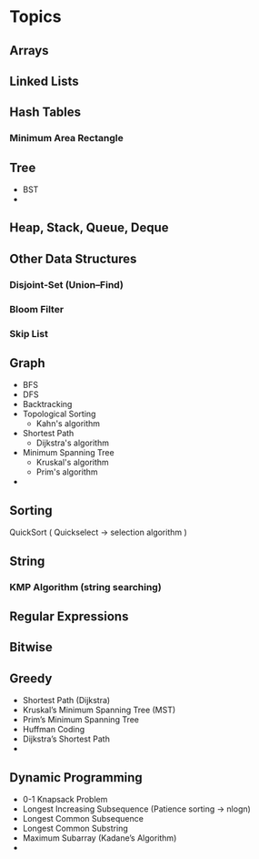 # Topics

## Arrays

## Linked Lists

## Hash Tables

### Minimum Area Rectangle

## Tree
  - BST
  - 

  
   
## Heap, Stack, Queue, Deque
## Other Data Structures

### Disjoint-Set (Union–Find)
### Bloom Filter
### Skip List


## Graph
  - BFS
  - DFS
  - Backtracking
  - Topological Sorting
    - Kahn's algorithm
  - Shortest Path 
    - Dijkstra's algorithm
  - Minimum Spanning Tree
    - Kruskal's algorithm
    - Prim's algorithm
  -

## Sorting
QuickSort ( Quickselect -> selection algorithm )

## String

### KMP Algorithm (string searching)



## Regular Expressions

## Bitwise 

## Greedy

- Shortest Path (Dijkstra)
- Kruskal’s Minimum Spanning Tree (MST)
- Prim’s Minimum Spanning Tree
- Huffman Coding
- Dijkstra’s Shortest Path
- 


## Dynamic Programming

- 0-1 Knapsack Problem
- Longest Increasing Subsequence (Patience sorting -> nlogn)
- Longest Common Subsequence
- Longest Common Substring
- Maximum Subarray (Kadane’s Algorithm)
- 





